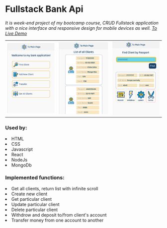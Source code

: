 # Fullstack Bank Api

_It is week-end project of my bootcamp course, CRUD Fullstack application with a nice interface and responsive design for mobile devices as well._
_<a href="https://calm-dawn-90545.herokuapp.com" target="_blank">To Live Demo</a>_

<table >
  <tr>
    <td style='border: none' width="32%" style={border: none}><img src="client/src/Assets/Images/startPage-screen.png"></td>
    <td width="33%" style='border: none'><img src="client/src/Assets/Images/allClients-screen.png"></td>
    <td width="32%" style='border: none'><img src="client/src/Assets/Images/client-screen.png"></td>
  </tr>
  
</table>

### Used by:

<li>HTML
<li>CSS
<li>Javascript
<li>React
<li>NodeJs
<li>MongoDb

### Implemented functions:

<li>Get all clients, return list with infinite scroll
<li>Create new client
<li>Get particular client
<li>Update particular client
<li>Delete particular client
<li>Withdrow and deposit to/from client's account
<li>Transfer money from one account to another
